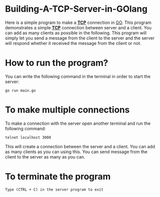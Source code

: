 # Building-A-TCP-Server-in-GOlang

Here is a simple program to make a [**TCP**](https://www.geeksforgeeks.org/tcp-connection-establishment/) connection in [GO](https://go.dev/). This program demonstrates a simple [**TCP**](https://www.geeksforgeeks.org/tcp-connection-establishment/) connection between server and a client. You can add as many clients as possible in the following. This program will simply let you send a message from the client to the server and the server will respond whether it received the message from the client or not.

# How to run the program?

You can write the following command in the terminal in order to start the server:

```console
go run main.go
```
# To make multiple connections
To make a connection with the server open another terminal and run the following command:

```console
telnet localhost 3000
```
This will create a connection between the server and a client.
You can add as many clients as you can using this. You can send message from the client to the server as many as you can.

# To terminate the program
```console
Type (CTRL + C) in the server program to exit
```
